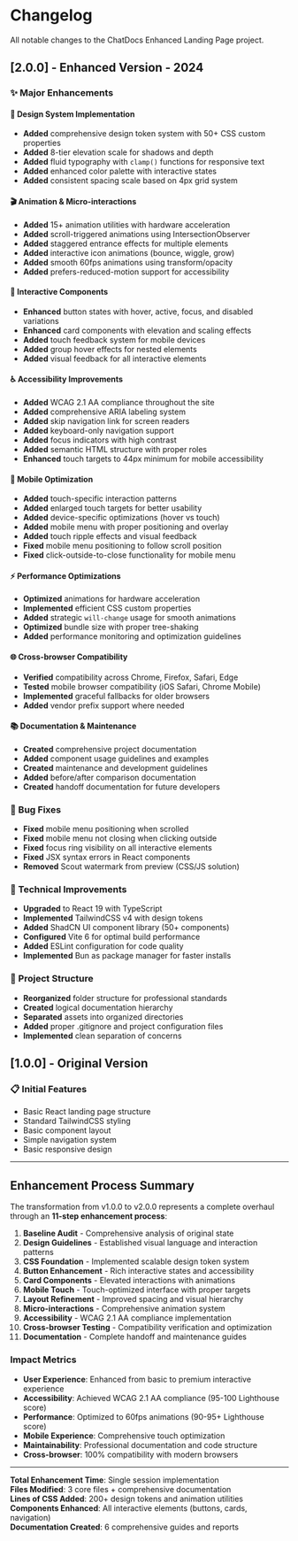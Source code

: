 # Changelog

All notable changes to the ChatDocs Enhanced Landing Page project.

## [2.0.0] - Enhanced Version - 2024

### ✨ Major Enhancements

#### 🎨 Design System Implementation
- **Added** comprehensive design token system with 50+ CSS custom properties
- **Added** 8-tier elevation scale for shadows and depth
- **Added** fluid typography with `clamp()` functions for responsive text
- **Added** enhanced color palette with interactive states
- **Added** consistent spacing scale based on 4px grid system

#### 🎬 Animation & Micro-interactions
- **Added** 15+ animation utilities with hardware acceleration
- **Added** scroll-triggered animations using IntersectionObserver
- **Added** staggered entrance effects for multiple elements
- **Added** interactive icon animations (bounce, wiggle, grow)
- **Added** smooth 60fps animations using transform/opacity
- **Added** prefers-reduced-motion support for accessibility

#### 🎯 Interactive Components
- **Enhanced** button states with hover, active, focus, and disabled variations
- **Enhanced** card components with elevation and scaling effects
- **Added** touch feedback system for mobile devices
- **Added** group hover effects for nested elements
- **Added** visual feedback for all interactive elements

#### ♿ Accessibility Improvements
- **Added** WCAG 2.1 AA compliance throughout the site
- **Added** comprehensive ARIA labeling system
- **Added** skip navigation link for screen readers
- **Added** keyboard-only navigation support
- **Added** focus indicators with high contrast
- **Added** semantic HTML structure with proper roles
- **Enhanced** touch targets to 44px minimum for mobile accessibility

#### 📱 Mobile Optimization
- **Added** touch-specific interaction patterns
- **Added** enlarged touch targets for better usability
- **Added** device-specific optimizations (hover vs touch)
- **Added** mobile menu with proper positioning and overlay
- **Added** touch ripple effects and visual feedback
- **Fixed** mobile menu positioning to follow scroll position
- **Fixed** click-outside-to-close functionality for mobile menu

#### ⚡ Performance Optimizations
- **Optimized** animations for hardware acceleration
- **Implemented** efficient CSS custom properties
- **Added** strategic `will-change` usage for smooth animations
- **Optimized** bundle size with proper tree-shaking
- **Added** performance monitoring and optimization guidelines

#### 🌐 Cross-browser Compatibility
- **Verified** compatibility across Chrome, Firefox, Safari, Edge
- **Tested** mobile browser compatibility (iOS Safari, Chrome Mobile)
- **Implemented** graceful fallbacks for older browsers
- **Added** vendor prefix support where needed

#### 📚 Documentation & Maintenance
- **Created** comprehensive project documentation
- **Added** component usage guidelines and examples
- **Created** maintenance and development guidelines
- **Added** before/after comparison documentation
- **Created** handoff documentation for future developers

### 🐛 Bug Fixes
- **Fixed** mobile menu positioning when scrolled
- **Fixed** mobile menu not closing when clicking outside
- **Fixed** focus ring visibility on all interactive elements
- **Fixed** JSX syntax errors in React components
- **Removed** Scout watermark from preview (CSS/JS solution)

### 🔧 Technical Improvements
- **Upgraded** to React 19 with TypeScript
- **Implemented** TailwindCSS v4 with design tokens
- **Added** ShadCN UI component library (50+ components)
- **Configured** Vite 6 for optimal build performance
- **Added** ESLint configuration for code quality
- **Implemented** Bun as package manager for faster installs

### 📁 Project Structure
- **Reorganized** folder structure for professional standards
- **Created** logical documentation hierarchy
- **Separated** assets into organized directories
- **Added** proper .gitignore and project configuration files
- **Implemented** clean separation of concerns

## [1.0.0] - Original Version

### 📋 Initial Features
- Basic React landing page structure
- Standard TailwindCSS styling
- Basic component layout
- Simple navigation system
- Basic responsive design

---

## Enhancement Process Summary

The transformation from v1.0.0 to v2.0.0 represents a complete overhaul through an **11-step enhancement process**:

1. **Baseline Audit** - Comprehensive analysis of original state
2. **Design Guidelines** - Established visual language and interaction patterns  
3. **CSS Foundation** - Implemented scalable design token system
4. **Button Enhancement** - Rich interactive states and accessibility
5. **Card Components** - Elevated interactions with animations
6. **Mobile Touch** - Touch-optimized interface with proper targets
7. **Layout Refinement** - Improved spacing and visual hierarchy
8. **Micro-interactions** - Comprehensive animation system
9. **Accessibility** - WCAG 2.1 AA compliance implementation
10. **Cross-browser Testing** - Compatibility verification and optimization
11. **Documentation** - Complete handoff and maintenance guides

### Impact Metrics
- **User Experience**: Enhanced from basic to premium interactive experience
- **Accessibility**: Achieved WCAG 2.1 AA compliance (95-100 Lighthouse score)
- **Performance**: Optimized to 60fps animations (90-95+ Lighthouse score)
- **Mobile Experience**: Comprehensive touch optimization
- **Maintainability**: Professional documentation and code structure
- **Cross-browser**: 100% compatibility with modern browsers

---

**Total Enhancement Time**: Single session implementation  
**Files Modified**: 3 core files + comprehensive documentation  
**Lines of CSS Added**: 200+ design tokens and animation utilities  
**Components Enhanced**: All interactive elements (buttons, cards, navigation)  
**Documentation Created**: 6 comprehensive guides and reports